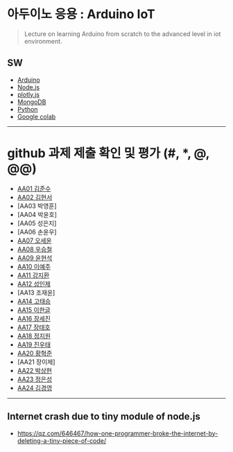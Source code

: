 # 아두이노 응용 : Arduino IoT
> Lecture on learning Arduino from scratch to the advanced level in iot environment.

## SW
- [Arduino](https://www.arduino.cc/)
- [Node.js](https://nodejs.org/ko/)
- [plotly.js](https://plot.ly/)
- [MongoDB](https://www.mongodb.com/download-center#community)
- [Python](https://www.anaconda.com)
- [Google colab](https://colab.research.google.com/)
---

# github 과제 제출 확인 및 평가 (#, *, @, @@)
- [AA01	김준수](http://github.com/96wnstn/AA01)
- [AA02	김현서](https://github.com/HyunSeo0928/AA02)
- [AA03	박영훈]
- [AA04	박윤호]
- [AA05	성은지]
- [AA06	손윤우]
- [AA07	오세윤](https://github.com/chilledlife/AA07)
- [AA08	우승철](https://github.com/woo-seung-cheol/AA08)
- [AA09	윤현석](https://github.com/yhs11116/AA09)
- [AA10	이예주](https://github.com/JJangyeJJangju/AA10)
- [AA11	강지환](https://github.com/qkqh9635/aa11)
- [AA12	성인제](https://github.com/nsa32300/AA12)
- [AA13	조재윤]
- [AA14	고태승](https://github.com/xotmddlsp2/AA14)
- [AA15	이한글](https://github.com/hangle9449/aa15)
- [AA16	장세진](https://github.com/sejin573/aa16)
- [AA17	장태호](https://github.com/HINEET/AA17)
- [AA18	정지원](https://github.com/lalalalalra/AA18)
- [AA19	진우태](https://github.com/Wjkdj/AA19)
- [AA20	황혁준](https://github.com/FL08/aa20)
- [AA21	장이제]
- [AA22	박상현](https://github.com/Endien96/AA22)
- [AA23	정은성](https://github.com/memory98/aa23)
- [AA24	김경영](https://github.com/IjuHM17/aa24)

---
## Internet crash due to tiny module of node.js
* https://qz.com/646467/how-one-programmer-broke-the-internet-by-deleting-a-tiny-piece-of-code/

